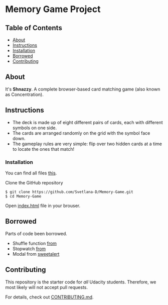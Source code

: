 # Memory Game Project

## Table of Contents

* [About](#about)
* [Instructions](#instructions)
* [Installation](#installation)
* [Borrowed](#borrowed)
* [Contributing](#contributing)

## About
It's **Shnazzy**. A complete browser-based card matching game (also known as Concentration).

## Instructions
* The deck is made up of eight different pairs of cards, each with different symbols on one side.
* The cards are arranged randomly on the grid with the symbol face down.
* The gameplay rules are very simple: flip over two hidden cards at a time to locate the ones that match!

### Installation

You can find all files [this](https://github.com/Svetlana-D/Memory-Game/).

Clone the GitHub repository
```
$ git clone https://github.com/Svetlana-D/Memory-Game.git
$ cd Memory-Game
```
Open [index.html](index.html) file in your brouser.

## Borrowed

Parts of code been borrowed.

* Shuffle function [from](http://stackoverflow.com/a/2450976/)
* Stopwatch [from](https://gist.github.com/anonymous/fe5cdd7e9cd14fea796b27d19f8d1cb6/)
* Modal from [sweetalert](https://sweetalert.js.org/guides/)

## Contributing

This repository is the starter code for _all_ Udacity students. Therefore, we most likely will not accept pull requests.

For details, check out [CONTRIBUTING.md](CONTRIBUTING.md).
